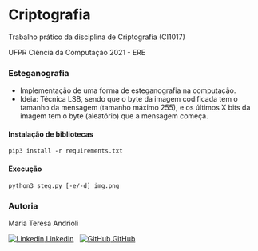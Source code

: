 # Criptografia

Trabalho prático da disciplina de Criptografia (CI1017)

UFPR Ciência da Computação 2021 - ERE

### Esteganografia

- Implementação de uma forma de esteganografia na computação.
- Ideia: Técnica LSB, sendo que o byte da imagem codificada tem o tamanho da mensagem (tamanho máximo 255), e os últimos X bits da imagem tem o byte (aleatório) que a mensagem começa.

#### Instalação de bibliotecas

```
pip3 install -r requirements.txt
```

#### Execução

```
python3 steg.py [-e/-d] img.png
```

### Autoria

Maria Teresa Andrioli

[![Linkedin](https://i.stack.imgur.com/gVE0j.png) LinkedIn](https://www.linkedin.com/in/mariateresaandrioli/) &nbsp; [![GitHub](https://i.stack.imgur.com/tskMh.png) GitHub](https://github.com/mariaandrioli)